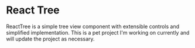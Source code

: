 # React Tree

ReactTree is a simple tree view component with extensible controls and simplified implementation. This is a pet project I'm working on currently and will update the project as necessary.
